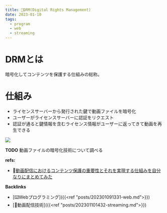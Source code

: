 ```yaml
---
title: 📝DRM(Digital Rights Management)
date: 2023-01-10
tags:
  - program
  - web
  - streaming
---
```


# DRMとは
暗号化してコンテンツを保護する仕組みの総称。  

# 仕組み
- ライセンスサーバーから発行された鍵で動画ファイルを暗号化
- ユーザーがライセンスサーバーに認証をリクエスト
- 認証が通ると鍵情報を含むライセンス情報がユーザーに返ってきて動画を再生できる

![](https://d1tlzifd8jdoy4.cloudfront.net/wp-content/uploads/2020/06/v4.png)

**TODO**
動画ファイルの暗号化技術について調べる

**refs:**
- 📝[動画配信におけるコンテンツ保護の重要性とそれを実現する仕組みを自分なりにまとめてみた](https://dev.classmethod.jp/articles/hls-aes-with-aws-elemental-medialive/)  

**Backlinks**
- [⌨️Webプログラミング]({{<ref "posts/202301091331-web.md">}})  
- [📝動画配信技術]({{<ref "posts/202301101432-streaming.md">}})  